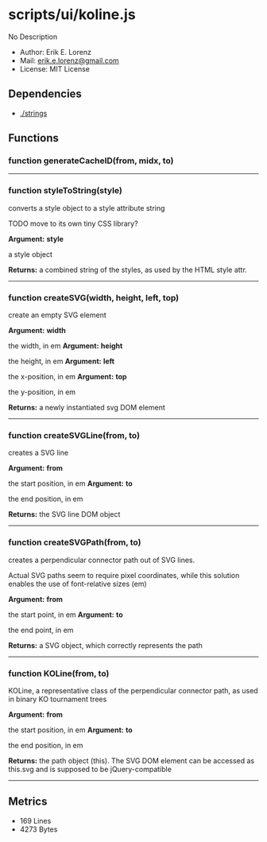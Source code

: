 # scripts/ui/koline.js


No Description

* Author: Erik E. Lorenz 
* Mail: <erik.e.lorenz@gmail.com>
* License: MIT License


## Dependencies

* <a href="./strings.html">./strings</a>

## Functions

###   function generateCacheID(from, midx, to)

---

###   function styleToString(style)
converts a style object to a style attribute string

TODO move to its own tiny CSS library?

**Argument:** **style**

a style object

**Returns:** a combined string of the styles, as used by the HTML style attr.

---


###   function createSVG(width, height, left, top)
create an empty SVG element

**Argument:** **width**

the width, in em
**Argument:** **height**

the height, in em
**Argument:** **left**

the x-position, in em
**Argument:** **top**

the y-position, in em

**Returns:** a newly instantiated svg DOM element

---


###   function createSVGLine(from, to)
creates a SVG line

**Argument:** **from**

the start position, in em
**Argument:** **to**

the end position, in em

**Returns:** the SVG line DOM object

---


###   function createSVGPath(from, to)
creates a perpendicular connector path out of SVG lines.

Actual SVG paths seem to require pixel coordinates, while this solution
enables the use of font-relative sizes (em)

**Argument:** **from**

the start point, in em
**Argument:** **to**

the end point, in em

**Returns:** a SVG object, which correctly represents the path

---


###   function KOLine(from, to)
KOLine, a representative class of the perpendicular connector path, as used
in binary KO tournament trees

**Argument:** **from**

the start position, in em
**Argument:** **to**

the end position, in em

**Returns:** the path object (this). The SVG DOM element can be accessed as
this.svg and is supposed to be jQuery-compatible

---

## Metrics

* 169 Lines
* 4273 Bytes

